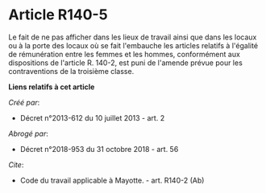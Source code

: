 # Article R140-5

Le fait de ne pas afficher dans les lieux de travail ainsi que dans les locaux ou à la porte des locaux où se fait l'embauche
les articles relatifs à l'égalité de rémunération entre les femmes et les hommes, conformément aux dispositions de l'article
R. 140-2, est puni de l'amende prévue pour les contraventions de la troisième classe.

**Liens relatifs à cet article**

_Créé par_:

  - Décret n°2013-612 du 10 juillet 2013 - art. 2

_Abrogé par_:

  - Décret n°2018-953 du 31 octobre 2018 - art. 56

_Cite_:

  - Code du travail applicable à Mayotte. - art. R140-2 (Ab)
